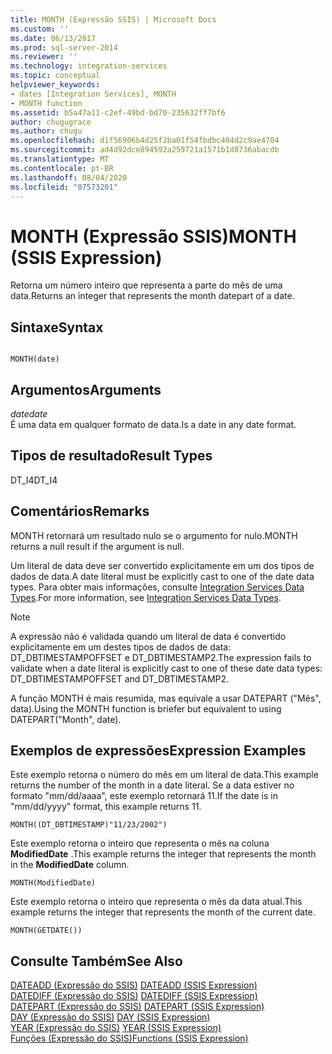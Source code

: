 ```yaml
---
title: MONTH (Expressão SSIS) | Microsoft Docs
ms.custom: ''
ms.date: 06/13/2017
ms.prod: sql-server-2014
ms.reviewer: ''
ms.technology: integration-services
ms.topic: conceptual
helpviewer_keywords:
- dates [Integration Services], MONTH
- MONTH function
ms.assetid: b5a47a11-c2ef-49bd-bd70-235632ff7bf6
author: chugugrace
ms.author: chugu
ms.openlocfilehash: d1f56906b4d25f2ba01f54fbdbc404d2c9ae4704
ms.sourcegitcommit: ad4d92dce894592a259721a1571b1d8736abacdb
ms.translationtype: MT
ms.contentlocale: pt-BR
ms.lasthandoff: 08/04/2020
ms.locfileid: "87573201"
---
```

# <a name="month-ssis-expression"></a><span data-ttu-id="308b6-102">MONTH (Expressão SSIS)</span><span class="sxs-lookup"><span data-stu-id="308b6-102">MONTH (SSIS Expression)</span></span>
  <span data-ttu-id="308b6-103">Retorna um número inteiro que representa a parte do mês de uma data.</span><span class="sxs-lookup"><span data-stu-id="308b6-103">Returns an integer that represents the month datepart of a date.</span></span>  
  
## <a name="syntax"></a><span data-ttu-id="308b6-104">Sintaxe</span><span class="sxs-lookup"><span data-stu-id="308b6-104">Syntax</span></span>  
  
```  
  
MONTH(date)  
```  
  
## <a name="arguments"></a><span data-ttu-id="308b6-105">Argumentos</span><span class="sxs-lookup"><span data-stu-id="308b6-105">Arguments</span></span>  
 <span data-ttu-id="308b6-106">*date*</span><span class="sxs-lookup"><span data-stu-id="308b6-106">*date*</span></span>  
 <span data-ttu-id="308b6-107">É uma data em qualquer formato de data.</span><span class="sxs-lookup"><span data-stu-id="308b6-107">Is a date in any date format.</span></span>  
  
## <a name="result-types"></a><span data-ttu-id="308b6-108">Tipos de resultado</span><span class="sxs-lookup"><span data-stu-id="308b6-108">Result Types</span></span>  
 <span data-ttu-id="308b6-109">DT_I4</span><span class="sxs-lookup"><span data-stu-id="308b6-109">DT_I4</span></span>  
  
## <a name="remarks"></a><span data-ttu-id="308b6-110">Comentários</span><span class="sxs-lookup"><span data-stu-id="308b6-110">Remarks</span></span>  
 <span data-ttu-id="308b6-111">MONTH retornará um resultado nulo se o argumento for nulo.</span><span class="sxs-lookup"><span data-stu-id="308b6-111">MONTH returns a null result if the argument is null.</span></span>  
  
 <span data-ttu-id="308b6-112">Um literal de data deve ser convertido explicitamente em um dos tipos de dados de data.</span><span class="sxs-lookup"><span data-stu-id="308b6-112">A date literal must be explicitly cast to one of the date data types.</span></span> <span data-ttu-id="308b6-113">Para obter mais informações, consulte [Integration Services Data Types](../data-flow/integration-services-data-types.md).</span><span class="sxs-lookup"><span data-stu-id="308b6-113">For more information, see [Integration Services Data Types](../data-flow/integration-services-data-types.md).</span></span>  
  
> [!NOTE]  
>  <span data-ttu-id="308b6-114">A expressão não é validada quando um literal de data é convertido explicitamente em um destes tipos de dados de data: DT_DBTIMESTAMPOFFSET e DT_DBTIMESTAMP2.</span><span class="sxs-lookup"><span data-stu-id="308b6-114">The expression fails to validate when a date literal is explicitly cast to one of these date data types: DT_DBTIMESTAMPOFFSET and DT_DBTIMESTAMP2.</span></span>  
  
 <span data-ttu-id="308b6-115">A função MONTH é mais resumida, mas equivale a usar DATEPART ("Mês", data).</span><span class="sxs-lookup"><span data-stu-id="308b6-115">Using the MONTH function is briefer but equivalent to using DATEPART("Month", date).</span></span>  
  
## <a name="expression-examples"></a><span data-ttu-id="308b6-116">Exemplos de expressões</span><span class="sxs-lookup"><span data-stu-id="308b6-116">Expression Examples</span></span>  
 <span data-ttu-id="308b6-117">Este exemplo retorna o número do mês em um literal de data.</span><span class="sxs-lookup"><span data-stu-id="308b6-117">This example returns the number of the month in a date literal.</span></span> <span data-ttu-id="308b6-118">Se a data estiver no formato "mm/dd/aaaa", este exemplo retornará 11.</span><span class="sxs-lookup"><span data-stu-id="308b6-118">If the date is in "mm/dd/yyyy" format, this example returns 11.</span></span>  
  
```  
MONTH((DT_DBTIMESTAMP)"11/23/2002")  
```  
  
 <span data-ttu-id="308b6-119">Este exemplo retorna o inteiro que representa o mês na coluna **ModifiedDate** .</span><span class="sxs-lookup"><span data-stu-id="308b6-119">This example returns the integer that represents the month in the **ModifiedDate** column.</span></span>  
  
```  
MONTH(ModifiedDate)  
```  
  
 <span data-ttu-id="308b6-120">Este exemplo retorna o inteiro que representa o mês da data atual.</span><span class="sxs-lookup"><span data-stu-id="308b6-120">This example returns the integer that represents the month of the current date.</span></span>  
  
```  
MONTH(GETDATE())  
```  
  
## <a name="see-also"></a><span data-ttu-id="308b6-121">Consulte Também</span><span class="sxs-lookup"><span data-stu-id="308b6-121">See Also</span></span>  
 <span data-ttu-id="308b6-122">[DATEADD &#40;Expressão do SSIS&#41;](dateadd-ssis-expression.md) </span><span class="sxs-lookup"><span data-stu-id="308b6-122">[DATEADD &#40;SSIS Expression&#41;](dateadd-ssis-expression.md) </span></span>  
 <span data-ttu-id="308b6-123">[DATEDIFF &#40;Expressão do SSIS&#41;](datediff-ssis-expression.md) </span><span class="sxs-lookup"><span data-stu-id="308b6-123">[DATEDIFF &#40;SSIS Expression&#41;](datediff-ssis-expression.md) </span></span>  
 <span data-ttu-id="308b6-124">[DATEPART &#40;Expressão do SSIS&#41;](datepart-ssis-expression.md) </span><span class="sxs-lookup"><span data-stu-id="308b6-124">[DATEPART &#40;SSIS Expression&#41;](datepart-ssis-expression.md) </span></span>  
 <span data-ttu-id="308b6-125">[DAY &#40;Expressão do SSIS&#41;](day-ssis-expression.md) </span><span class="sxs-lookup"><span data-stu-id="308b6-125">[DAY &#40;SSIS Expression&#41;](day-ssis-expression.md) </span></span>  
 <span data-ttu-id="308b6-126">[YEAR &#40;Expressão do SSIS&#41;](year-ssis-expression.md) </span><span class="sxs-lookup"><span data-stu-id="308b6-126">[YEAR &#40;SSIS Expression&#41;](year-ssis-expression.md) </span></span>  
 [<span data-ttu-id="308b6-127">Funções &#40;Expressão do SSIS&#41;</span><span class="sxs-lookup"><span data-stu-id="308b6-127">Functions &#40;SSIS Expression&#41;</span></span>](functions-ssis-expression.md)  
  
  
